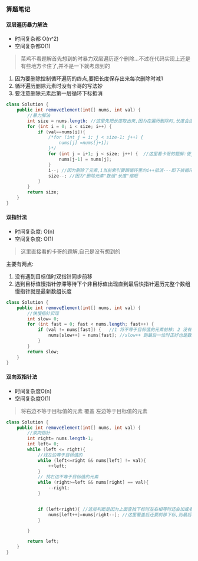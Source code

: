 ### 算题笔记



#### 双层遍历暴力解法

- 时间复杂都 O(n^2)
- 空间复杂都O(1)

> 菜鸡不看题解首先想到的时暴力双层遍历逐个删除...不过在代码实现上还是有些地方卡住了,并不是一下就考虑到的

1. 因为要删除控制循环遍历的终点,要把长度保存出来每次删除时减1
2. 循环遍历删除元素时没有卡哥的写法妙
3. 要注意删除元素后第一层循环下标抵消

```java
class Solution {
    public int removeElement(int[] nums, int val) {
        //暴力解法
        int size = nums.length; //这里先把长度取出来,因为在遍历删除时,长度会逐渐缩短的
        for (int i = 0; i < size; i++) {
            if (val==nums[i]){
                /*for (int j = i; j < size-1; j++) {
                    nums[j] =nums[j+1];
                }*/
                for (int j = i+1; j < size; j++) {  //这里看卡哥的题解:使j = i+1 可以不用考虑到最后一位J+1越界的问题,好妙!!!---上面是跟着自己的思路写的要控制j不能遍历到最后一位逻辑上还是有点绕
                    nums[j-1] = nums[j];
                }
                i--; //因为删除了元素,i当前索引要跟循环里的i++抵消---即下拨循环访问当前下标的新元素
                size--; //因为"删除元素"数组"长度"缩短
            }
        }
        return size;
    }
}
```

#### 双指针法

- 时间复杂度: O(n)
- 空间复杂度: O(1)

> 这里直接看的卡哥的题解,自己是没有想到的

主要有两点:
1. 没有遇到目标值时双指针同步前移
2. 遇到目标值慢指针停滞等待下个非目标值出现直到最后快指针遍历完整个数组慢指针就是最新数组长度

```java
class Solution {
    public int removeElement(int[] nums, int val) {
        //快慢指针实现
        int slow= 0;
        for (int fast = 0; fast < nums.length; fast++) {
            if (val != nums[fast]) {   //1 将不等于目标值的元素前移; 2 没有遇到目标值前双执政同步移动, 遇到目标值不进判断慢指针停止移动,等待下个非目标值来,以此类推到最后慢指针就是新数组长度;
                nums[slow++] = nums[fast]; //slow++ 到最后一位时正好也是数组长度
            }
        }
        return slow;
    }
}
```

#### 双向双指针法

- 时间复杂度O(n)
- 空间复杂度O(1)

> 将右边不等于目标值的元素 覆盖 左边等于目标值的元素

```java
class Solution {
    public int removeElement(int[] nums, int val) {
        //双向指针
        int right= nums.length-1;
        int left= 0;
        while (left <= right){
            //找左边等于目标值的
            while (left<=right && nums[left] != val){
                ++left;
            }
            // 找右边不等于目标值的元素
            while (right>=left && nums[right] == val){
                --right;
            }


            if (left<right){ //这层判断是因为上面查找下标时左右相等时还会加或者减
                nums[left++]=nums[right--]; //这里覆盖后还要前移下标,到最后一位时下标++正好也就是数组长度
            }

        }

        return left;
    }
}
```